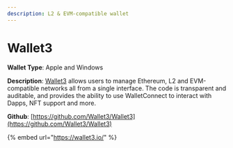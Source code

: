 ```yaml
---
description: L2 & EVM-compatible wallet
---
```


# Wallet3

**Wallet Type**: Apple and Windows

**Description**: [Wallet3](https://wallet3.io/) allows users to manage Ethereum, L2 and EVM-compatible networks all from a single interface. The code is transparent and auditable, and provides the ability to use WalletConnect to interact with Dapps, NFT support and more.

**Github**: [https://github.com/Wallet3/Wallet3](https://github.com/Wallet3/Wallet3)

{% embed url="https://wallet3.io/" %}



